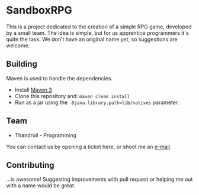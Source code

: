 # SandboxRPG

This is a project dedicated to the creation of a simple RPG game, developed by a small team. The idea is simple, but for us apprentice programmers it's quite the task. We don't have an original name yet, so suggestions are welcome.

## Building

Maven is used to handle the dependencies.

* Install [Maven 3](http://maven.apache.org/download.html)
* Clone this repository and: `maven clean install`
* Run as a jar using the `-Djava.library.path=lib/natives` parameter.

## Team

* Thandruil - Programming

You can contact us by opening a ticket here, or shoot me an [e-mail](mailto:erik@erikgaal.nl).

## Contributing

...is awesome! Suggesting improvements with pull request or helping me out with a name would be great.

